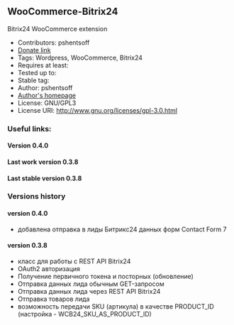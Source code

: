 ## WooCommerce-Bitrix24

Bitrix24 WooCommerce extension

-   Contributors: pshentsoff
-   [Donate link](https://www.paypal.com/cgi-bin/webscr?cmd=_s-xclick&hosted_button_id=FGRFBSFEW5V3Y "Please, donate to support project")
-   Tags: Wordpress, WooCommerce, Bitrix24
-   Requires at least:
-   Tested up to:
-   Stable tag:
-   Author: pshentsoff
-   [Author's homepage](http://pshentsoff.ru "Author's homepage")
-   License: GNU/GPL3
-   License URI: http://www.gnu.org/licenses/gpl-3.0.html

### Useful links:

#### Version 0.4.0
#### Last work version 0.3.8
#### Last stable version 0.3.8

### Versions history

#### version 0.4.0

-  добавлена отправка в лиды Битрикс24 данных форм Contact Form 7 

#### version 0.3.8

-  класс для работы с REST API Bitrix24
-  OAuth2 авторизация
-  Получение первичного токена и посторных (обновление)
-  Отправка данных лида обычным GET-запросом
-  Отправка данных лида через REST API Bitrix24
-  Отправка товаров лида
-  возможность передачи SKU (артикула) в качестве PRODUCT_ID (настройка - WCB24_SKU_AS_PRODUCT_ID)
